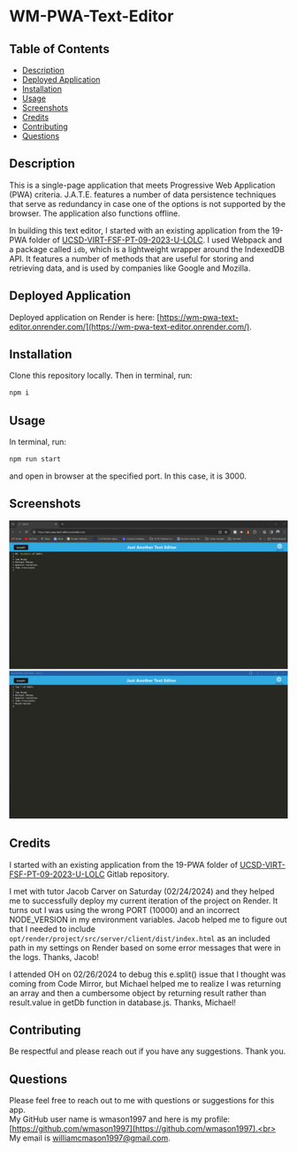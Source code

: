 # WM-PWA-Text-Editor


## Table of Contents
* [Description](#description)
* [Deployed Application](#deployed-application)
* [Installation](#installation-instructions)
* [Usage](#usage-instructions)
* [Screenshots](#screenshots)
* [Credits](#credits)
* [Contributing](#contribution-guidelines)
* [Questions](#questions)

## Description <a name="description"></a> 
This is a single-page application that meets Progressive Web Application (PWA) criteria. J.A.T.E. features a number of data persistence techniques that serve as redundancy in case one of the options is not supported by the browser. The application also functions offline.

In building this text editor, I started with an existing application from the 19-PWA folder of [UCSD-VIRT-FSF-PT-09-2023-U-LOLC](https://git.bootcampcontent.com/University-of-California---San-Diego/UCSD-VIRT-FSF-PT-09-2023-U-LOLC). I used Webpack and a package called `idb`, which is a lightweight wrapper around the IndexedDB API. It features a number of methods that are useful for storing and retrieving data, and is used by companies like Google and Mozilla.

## Deployed Application <a name="deployed-application"></a>
Deployed application on Render is here: [https://wm-pwa-text-editor.onrender.com/](https://wm-pwa-text-editor.onrender.com/).

## Installation <a name="installation-instructions"></a>
Clone this repository locally. Then in terminal, run:
```md
npm i
```

## Usage <a name="usage-instructions"></a>
In terminal, run:
```md
npm run start
```

and open in browser at the specified port. In this case, it is 3000.

## Screenshots <a name="screenshots"></a>
![Screenshot 1](/Assets/WM-PWA-Text-Editor-1.png)
![Screenshot 2](/Assets/WM-PWA-Text-Editor-2.png)


## Credits <a name = "credits"></a>
I started with an existing application from the 19-PWA folder of [UCSD-VIRT-FSF-PT-09-2023-U-LOLC](https://git.bootcampcontent.com/University-of-California---San-Diego/UCSD-VIRT-FSF-PT-09-2023-U-LOLC) Gitlab repository.

I met with tutor Jacob Carver on Saturday (02/24/2024) and they helped me to successfully deploy my current iteration of the project on Render. It turns out I was using the wrong PORT (10000) and an incorrect NODE_VERSION in my environment variables. Jacob helped me to figure out that I needed to include ```opt/render/project/src/server/client/dist/index.html``` as an included path in my settings on Render based on some error messages that were in the logs. Thanks, Jacob!

I attended OH on 02/26/2024 to debug this e.split() issue that I thought was coming from Code Mirror, but Michael helped me to realize I was returning an array and then a cumbersome object by returning result rather than result.value in getDb function in database.js. Thanks, Michael!


## Contributing <a name="contribution-guidelines"></a>
Be respectful and please reach out if you have any suggestions. Thank you.


## Questions <a name="questions"></a>
Please feel free to reach out to me with questions or suggestions for this app.<br>
My GitHub user name is wmason1997 and here is my profile: [https://github.com/wmason1997](https://github.com/wmason1997).<br>
My email is williamcmason1997@gmail.com.